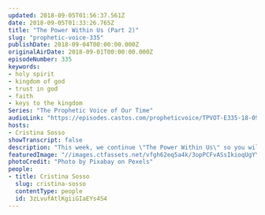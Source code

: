 ```yaml
---
updated: 2018-09-05T01:56:37.561Z
date: 2018-09-05T01:33:26.765Z
title: "The Power Within Us (Part 2)"
slug: "prophetic-voice-335"
publishDate: 2018-09-04T00:00:00.000Z
originalAirDate: 2018-09-01T00:00:00.000Z
episodeNumber: 335
keywords:
- holy spirit
- kingdom of god
- trust in god
- faith
- keys to the kingdom
Series: "The Prophetic Voice of Our Time"
audioLink: "https://episodes.castos.com/propheticvoice/TPVOT-E335-18-09-01-02-The-Power-Within-Us-Part-2.mp3"
hosts:
- Cristina Sosso
showTranscript: false
description: "This week, we continue \"The Power Within Us\" so you will know who you are by focussing on who God is. What will make us successful and powerful in the kingdom of our God starts with the mindset and also the issues of our hearts."
featuredImage: "//images.ctfassets.net/vfgh62eq5a4k/3opPCFvASsIkioqUgYYCeS/9575130092b8fe6c27ba4ff1c6230793/africa-african-animal-33045.jpg"
photoCredit: "Photo by Pixabay on Pexels"
people:
- title: Cristina Sosso
  slug: cristina-sosso
  contentType: people
  id: 3zLvufAtlKgiiGIaEYs4S4
---
```

